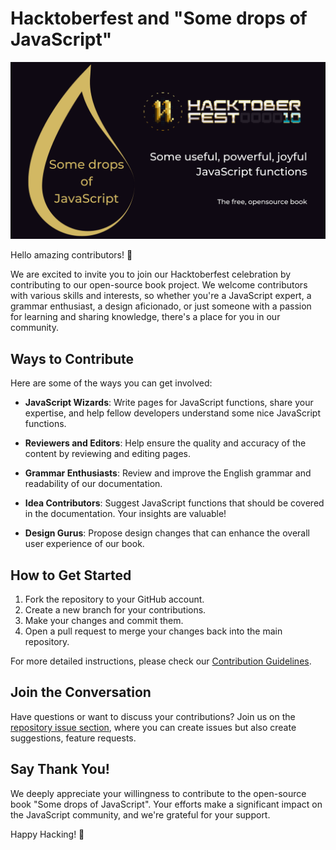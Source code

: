 # Hacktoberfest and "Some drops of JavaScript"

![Some drops of JavaScript and Hacktoberfest 2023](public/header-hacktoberfest.png)

Hello amazing contributors! 👋

We are excited to invite you to join our Hacktoberfest celebration by contributing to our open-source book project. We welcome contributors with various skills and interests, so whether you're a JavaScript expert, a grammar enthusiast, a design aficionado, or just someone with a passion for learning and sharing knowledge, there's a place for you in our community.

## Ways to Contribute

Here are some of the ways you can get involved:

- **JavaScript Wizards**: Write pages for JavaScript functions, share your expertise, and help fellow developers understand some nice JavaScript functions.

- **Reviewers and Editors**: Help ensure the quality and accuracy of the content by reviewing and editing pages.

- **Grammar Enthusiasts**: Review and improve the English grammar and readability of our documentation.

- **Idea Contributors**: Suggest JavaScript functions that should be covered in the documentation. Your insights are valuable!

- **Design Gurus**: Propose design changes that can enhance the overall user experience of our book.

## How to Get Started

1. Fork the repository to your GitHub account.
2. Create a new branch for your contributions.
3. Make your changes and commit them.
4. Open a pull request to merge your changes back into the main repository.

For more detailed instructions, please check our [Contribution Guidelines](CONTRIBUTING.md).

## Join the Conversation

Have questions or want to discuss your contributions? Join us on the [repository issue section](https://github.com/roberto-butti/some-drops-of-javascript/issues), where you can create issues but also create suggestions, feature requests.

## Say Thank You!

We deeply appreciate your willingness to contribute to the open-source book "Some drops of JavaScript". Your efforts make a significant impact on the JavaScript community, and we're grateful for your support.

Happy Hacking! 🚀
